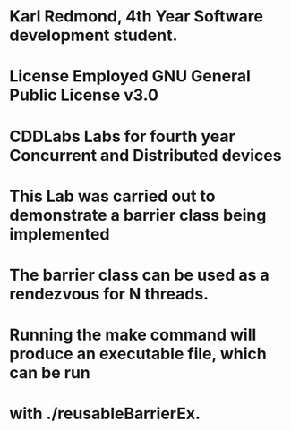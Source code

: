 # Karl Redmond, 4th Year Software development student.
# License Employed GNU General Public License v3.0
# CDDLabs Labs for fourth year Concurrent and Distributed devices
# This Lab was carried out to demonstrate a barrier class being implemented
# The barrier class can be used as a rendezvous for N threads.
# Running the make command will produce an executable file, which can be run
# with ./reusableBarrierEx.
